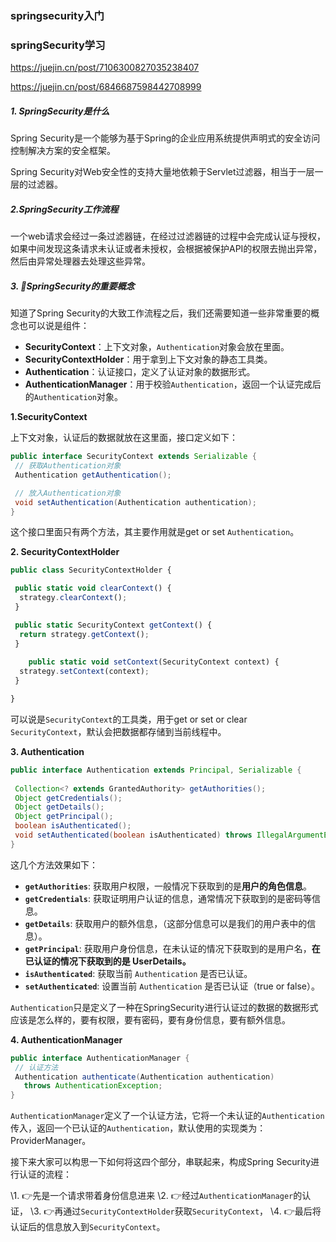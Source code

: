 ### springsecurity入门



### springSecurity学习

https://juejin.cn/post/7106300827035238407

https://juejin.cn/post/6846687598442708999

##### 1. SpringSecurity是什么

Spring Security是一个能够为基于Spring的企业应用系统提供声明式的安全访问控制解决方案的安全框架。

Spring Security对Web安全性的支持大量地依赖于Servlet过滤器，相当于一层一层的过滤器。

##### 2.SpringSecurity工作流程

一个web请求会经过一条过滤器链，在经过过滤器链的过程中会完成认证与授权，如果中间发现这条请求未认证或者未授权，会根据被保护API的权限去抛出异常，然后由异常处理器去处理这些异常。

##### 3. 📝SpringSecurity的重要概念

知道了Spring Security的大致工作流程之后，我们还需要知道一些非常重要的概念也可以说是组件：

- **SecurityContext**：上下文对象，`Authentication`对象会放在里面。
- **SecurityContextHolder**：用于拿到上下文对象的静态工具类。
- **Authentication**：认证接口，定义了认证对象的数据形式。
- **AuthenticationManager**：用于校验`Authentication`，返回一个认证完成后的`Authentication`对象。

**1.SecurityContext**

上下文对象，认证后的数据就放在这里面，接口定义如下：

```java
public interface SecurityContext extends Serializable {
 // 获取Authentication对象
 Authentication getAuthentication();

 // 放入Authentication对象
 void setAuthentication(Authentication authentication);
}
```

这个接口里面只有两个方法，其主要作用就是get or set `Authentication`。

**2. SecurityContextHolder**

```typescript
public class SecurityContextHolder {

 public static void clearContext() {
  strategy.clearContext();
 }

 public static SecurityContext getContext() {
  return strategy.getContext();
 }
    
    public static void setContext(SecurityContext context) {
  strategy.setContext(context);
 }

}
```

可以说是`SecurityContext`的工具类，用于get or set or clear `SecurityContext`，默认会把数据都存储到当前线程中。

**3. Authentication**

```java
public interface Authentication extends Principal, Serializable {
 
 Collection<? extends GrantedAuthority> getAuthorities();
 Object getCredentials();
 Object getDetails();
 Object getPrincipal();
 boolean isAuthenticated();
 void setAuthenticated(boolean isAuthenticated) throws IllegalArgumentException;
}
```

这几个方法效果如下：

- **`getAuthorities`**: 获取用户权限，一般情况下获取到的是**用户的角色信息**。
- **`getCredentials`**: 获取证明用户认证的信息，通常情况下获取到的是密码等信息。
- **`getDetails`**: 获取用户的额外信息，（这部分信息可以是我们的用户表中的信息）。
- **`getPrincipal`**: 获取用户身份信息，在未认证的情况下获取到的是用户名，**在已认证的情况下获取到的是 UserDetails。**
- **`isAuthenticated`**: 获取当前 `Authentication` 是否已认证。
- **`setAuthenticated`**: 设置当前 `Authentication` 是否已认证（true or false）。


`Authentication`只是定义了一种在SpringSecurity进行认证过的数据的数据形式应该是怎么样的，要有权限，要有密码，要有身份信息，要有额外信息。

**4. AuthenticationManager** 

```java
public interface AuthenticationManager {
 // 认证方法
 Authentication authenticate(Authentication authentication)
   throws AuthenticationException;
}
```

`AuthenticationManager`定义了一个认证方法，它将一个未认证的`Authentication`传入，返回一个已认证的`Authentication`，默认使用的实现类为：ProviderManager。

接下来大家可以构思一下如何将这四个部分，串联起来，构成Spring Security进行认证的流程：

\1. 👉先是一个请求带着身份信息进来
 \2. 👉经过`AuthenticationManager`的认证，
 \3. 👉再通过`SecurityContextHolder`获取`SecurityContext`，
\4. 👉最后将认证后的信息放入到`SecurityContext`。

